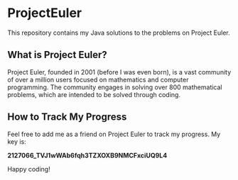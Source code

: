 # ProjectEuler

This repository contains my Java solutions to the problems on Project Euler.

## What is Project Euler?

Project Euler, founded in 2001 (before I was even born), is a vast community of over a million users focused on mathematics and computer programming. The community engages in solving over 800 mathematical problems, which are intended to be solved through coding.

## How to Track My Progress

Feel free to add me as a friend on Project Euler to track my progress. My key is:

**2127066_TVJ1wWAb6fqh3TZXOXB9NMCFxciUQ9L4**

Happy coding!
